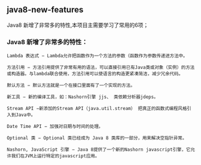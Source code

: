 ## java8-new-features
Java8 新增了非常多的特性,本项目主需要学习了常用的6项；
### Java8 新增了非常多的特性：
    Lambda 表达式 − Lambda允许把函数作为一个方法的参数（函数作为参数传递进方法中。

    方法引用 − 方法引用提供了非常有用的语法，可以直接引用已有Java类或对象（实例）的方法或构造器。与lambda联合使用，方法引用可以使语言的构造更紧凑简洁，减少冗余代码。

    默认方法 − 默认方法就是一个在接口里面有了一个实现的方法。

    新工具 − 新的编译工具，如：Nashorn引擎 jjs、 类依赖分析器jdeps。

    Stream API −新添加的Stream API（java.util.stream） 把真正的函数式编程风格引入到Java中。

    Date Time API − 加强对日期与时间的处理。

    Optional 类 − Optional 类已经成为 Java 8 类库的一部分，用来解决空指针异常。

    Nashorn, JavaScript 引擎 − Java 8提供了一个新的Nashorn javascript引擎，它允许我们在JVM上运行特定的javascript应用。

